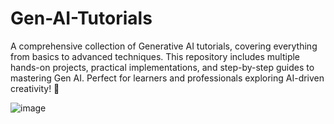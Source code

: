# Gen-AI-Tutorials
A comprehensive collection of Generative AI tutorials, covering everything from basics to advanced techniques. This repository includes multiple hands-on projects, practical implementations, and step-by-step guides to mastering Gen AI. Perfect for learners and professionals exploring AI-driven creativity! 🚀

![image](https://github.com/user-attachments/assets/eeda299f-005e-4f3c-99cc-e560b80e5eb1)
